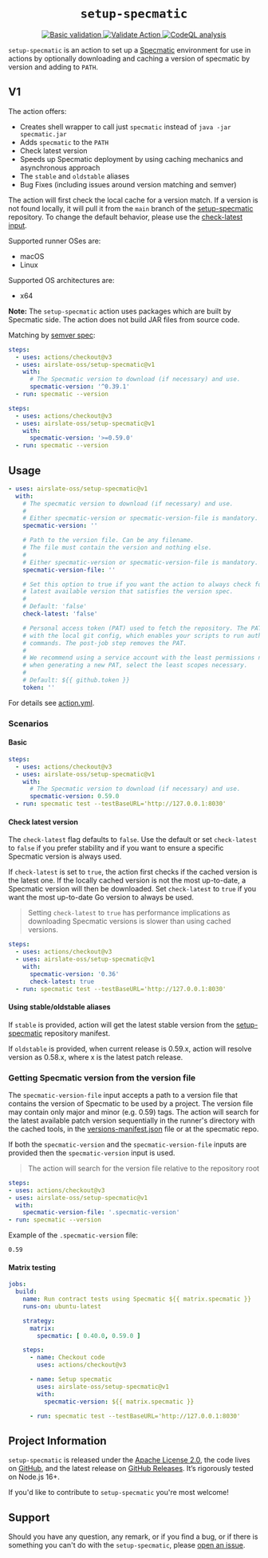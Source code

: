 <h1 align="center"><code>setup-specmatic</code></h1>
<p align="center">
  <a href="https://github.com/airslate-oss/setup-specmatic/actions/workflows/basic-validation.yml">
    <img alt="Basic validation" src="https://github.com/airslate-oss/setup-specmatic/actions/workflows/basic-validation.yml/badge.svg">
  </a>
  <a href="https://github.com/airslate-oss/setup-specmatic/actions/workflows/versions.yml">
    <img alt="Validate Action" src="https://github.com/airslate-oss/setup-specmatic/actions/workflows/versions.yml/badge.svg">
  </a>
  <a href="https://github.com/airslate-oss/setup-specmatic/actions/workflows/codeql-analysis.yml">
    <img alt="CodeQL analysis" src="https://github.com/airslate-oss/setup-specmatic/actions/workflows/codeql-analysis.yml/badge.svg">
  </a>
</p>

`setup-specmatic` is an action to set up a [Specmatic](https://specmatic.in) environment for use in actions by
optionally downloading and caching a version of specmatic by version and adding to `PATH`.

## V1

The action offers:

- Creates shell wrapper to call just `specmatic` instead of `java -jar specmatic.jar`
- Adds `specmatic` to the `PATH`
- Check latest version
- Speeds up Specmatic deployment by using caching mechanics and asynchronous approach
- The `stable` and `oldstable` aliases
- Bug Fixes (including issues around version matching and semver)

The action will first check the local cache for a version match.  If a version is not found locally, it will pull it from
the `main` branch of the [setup-specmatic](https://github.com/airslate-oss/setup-specmatic/blob/main/versions-manifest.json)
repository. To change the default behavior, please use the [check-latest input](#check-latest-version).

Supported runner OSes are:
- macOS
- Linux

Supported OS architectures are:
- x64

**Note:** The `setup-specmatic` action uses packages which are built by Specmatic side.
The action does not build JAR files from source code.

Matching by [semver spec](https://github.com/npm/node-semver):

```yaml
steps:
  - uses: actions/checkout@v3
  - uses: airslate-oss/setup-specmatic@v1
    with:
      # The Specmatic version to download (if necessary) and use.
      specmatic-version: '^0.39.1'
  - run: specmatic --version
```

```yaml
steps:
  - uses: actions/checkout@v3
  - uses: airslate-oss/setup-specmatic@v1
    with:
      specmatic-version: '>=0.59.0'
  - run: specmatic --version
```

## Usage

```yaml
- uses: airslate-oss/setup-specmatic@v1
  with:
    # The specmatic version to download (if necessary) and use.
    #
    # Either specmatic-version or specmatic-version-file is mandatory.
    specmatic-version: ''

    # Path to the version file. Can be any filename.
    # The file must contain the version and nothing else.
    #
    # Either specmatic-version or specmatic-version-file is mandatory.
    specmatic-version-file: ''

    # Set this option to true if you want the action to always check for the
    # latest available version that satisfies the version spec.
    #
    # Default: 'false'
    check-latest: 'false'

    # Personal access token (PAT) used to fetch the repository. The PAT is configured
    # with the local git config, which enables your scripts to run authenticated git
    # commands. The post-job step removes the PAT.
    #
    # We recommend using a service account with the least permissions necessary. Also
    # when generating a new PAT, select the least scopes necessary.
    #
    # Default: ${{ github.token }}
    token: ''
```

For details see [action.yml](https://github.com/airslate-oss/setup-specmatic/blob/main/action.yml).

### Scenarios

#### Basic

```yaml
steps:
  - uses: actions/checkout@v3
  - uses: airslate-oss/setup-specmatic@v1
    with:
      # The Specmatic version to download (if necessary) and use.
      specmatic-version: 0.59.0
  - run: specmatic test --testBaseURL='http://127.0.0.1:8030'
```

#### Check latest version

The `check-latest` flag defaults to `false`. Use the default or set `check-latest` to `false` if you prefer stability
and if you want to ensure a specific Specmatic version is always used.

If `check-latest` is set to `true`, the action first checks if the cached version is the latest one. If the locally
cached version is not the most up-to-date, a Specmatic version will then be downloaded. Set `check-latest` to `true`
if you want the most up-to-date Go version to always be used.

> Setting `check-latest` to `true` has performance implications as downloading Specmatic versions is slower than using cached versions.

```yaml
steps:
  - uses: actions/checkout@v3
  - uses: airslate-oss/setup-specmatic@v1
    with:
      specmatic-version: '0.36'
      check-latest: true
  - run: specmatic test --testBaseURL='http://127.0.0.1:8030'
```

#### Using stable/oldstable aliases

If `stable` is provided, action will get the latest stable version from the
[setup-specmatic](https://github.com/airslate-oss/setup-specmatic/blob/main/versions-manifest.json) repository manifest.

If `oldstable` is provided, when current release is 0.59.x, action will resolve version as 0.58.x, where x is the latest
patch release.

### Getting Specmatic version from the version file

The `specmatic-version-file` input accepts a path to a version file that contains the version of Specmatic to be used by
a project. The version file may contain only major and minor (e.g. 0.59) tags. The action will search for the latest
available patch version sequentially in the runner's directory with the cached tools, in the
[versions-manifest.json](https://github.com/airslate-oss/setup-specmatic/blob/main/versions-manifest.json) file or
at the specmatic repo.

If both the `specmatic-version` and the `specmatic-version-file` inputs are provided then the `specmatic-version` input
is used.
> The action will search for the version file relative to the repository root

```yaml
steps:
- uses: actions/checkout@v3
- uses: airslate-oss/setup-specmatic@v1
  with:
    specmatic-version-file: '.specmatic-version'
- run: specmatic --version
```

Example of the `.specmatic-version` file:
```
0.59
```

#### Matrix testing

```yaml
jobs:
  build:
    name: Run contract tests using Specmatic ${{ matrix.specmatic }}
    runs-on: ubuntu-latest

    strategy:
      matrix:
        specmatic: [ 0.40.0, 0.59.0 ]

    steps:
      - name: Checkout code
        uses: actions/checkout@v3

      - name: Setup specmatic
        uses: airslate-oss/setup-specmatic@v1
        with:
          specmatic-version: ${{ matrix.specmatic }}

      - run: specmatic test --testBaseURL='http://127.0.0.1:8030'
```

## Project Information

`setup-specmatic` is released under the [Apache License 2.0](https://choosealicense.com/licenses/apache-2.0/),
the code lives on [GitHub](https://github.com/airslate-oss/python-airslate), and the latest release on
[GitHub Releases](https://github.com/airslate-oss/setup-specmatic/releases). It’s rigorously tested on Node.js 16+.

If you'd like to contribute to `setup-specmatic` you're most welcome!

## Support

Should you have any question, any remark, or if you find a bug, or if there is something you can't do with the
`setup-specmatic`, please [open an issue](https://github.com/airslate-oss/setup-specmatic/issues).
